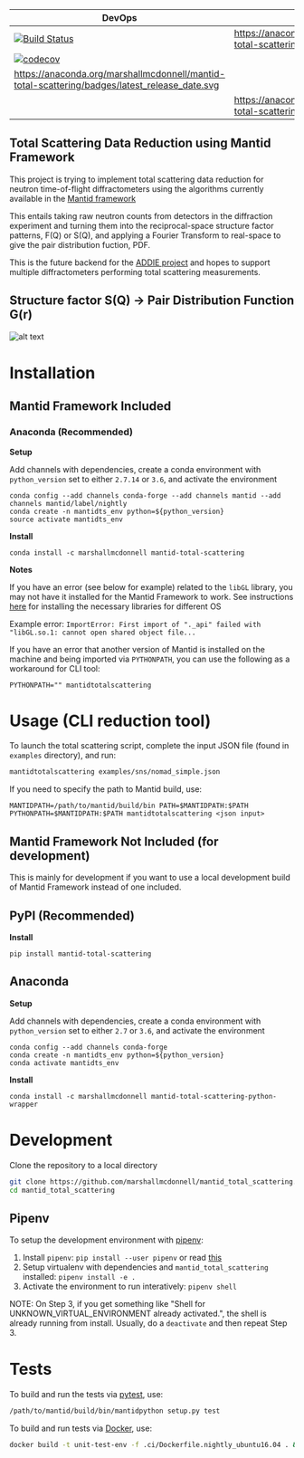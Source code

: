 | DevOps | Release |
|--------|---------| 
| [![Build Status](https://travis-ci.org/marshallmcdonnell/mantid_total_scattering.svg?branch=master)](https://travis-ci.org/marshallmcdonnell/mantid_total_scattering) | https://anaconda.org/marshallmcdonnell/mantid-total-scattering/badges/version.svg |
| [![codecov](https://codecov.io/gh/marshallmcdonnell/mantid_total_scattering/branch/master/graph/badge.svg)](https://codecov.io/gh/marshallmcdonnell/mantid_total_scattering) | 
https://anaconda.org/marshallmcdonnell/mantid-total-scattering/badges/latest_release_date.svg |
| | https://anaconda.org/marshallmcdonnell/mantid-total-scattering/badges/platforms.svg  |


Total Scattering Data Reduction using Mantid Framework
-----------------------------------------------------------

This project is trying to implement total scattering data reduction for neutron time-of-flight diffractometers using the algorithms currently available in the [Mantid framework](https://github.com/mantidproject/mantid)


This entails taking raw neutron counts from detectors in the diffraction experiment and turning them into the reciprocal-space structure factor patterns, F(Q) or S(Q), and applying a Fourier Transform to real-space to give the pair distribution fuction, PDF.

This is the future backend for the [ADDIE project](https://github.com/neutrons/addie) and hopes to support multiple diffractometers performing total scattering measurements.


Structure factor S(Q) -> Pair Distribution Function G(r)
-----------------------------------------------------------
![alt text](https://raw.githubusercontent.com/marshallmcdonnell/mantid_total_scattering/master/images/sofq_to_gofr.png)


# Installation

## Mantid Framework Included

### Anaconda (Recommended)

**Setup** 

Add channels with dependencies, create a conda environment with `python_version` set to either `2.7.14` or `3.6`, and activate the environment

```
conda config --add channels conda-forge --add channels mantid --add channels mantid/label/nightly
conda create -n mantidts_env python=${python_version}
source activate mantidts_env
```

**Install**

```
conda install -c marshallmcdonnell mantid-total-scattering
```

**Notes**

If you have an error (see below for example) related to the `libGL` library, you may not have it installed for the Mantid Framework to work. See instructions [here](https://github.com/mantidproject/conda-recipes/#gl-and-glu-libs) for installing the necessary libraries for different OS

Example error:
`ImportError: First import of "._api" failed with "libGL.so.1: cannot open shared object file...`

If you have an error that another version of Mantid is installed on the machine and being imported via `PYTHONPATH`, you can use the following as a workaround for CLI tool:

```
PYTHONPATH="" mantidtotalscattering
```

# Usage (CLI reduction tool)

To launch the total scattering script, complete the input JSON file (found in `examples` directory), and run:

```bash
mantidtotalscattering examples/sns/nomad_simple.json
```

If you need to specify the path to Mantid build, use:
```
MANTIDPATH=/path/to/mantid/build/bin PATH=$MANTIDPATH:$PATH PYTHONPATH=$MANTIDPATH:$PATH mantidtotalscattering <json input>
```

## Mantid Framework Not Included (for development)

This is mainly for development if you want to use a local development build of Mantid Framework instead of one included.

## PyPI (Recommended)

**Install**

```
pip install mantid-total-scattering
```

## Anaconda 

**Setup**

Add channels with dependencies, create a conda environment with `python_version` set to either `2.7` or `3.6`, and activate the environment

```
conda config --add channels conda-forge
conda create -n mantidts_env python=${python_version}
conda activate mantidts_env
```

**Install**

```
conda install -c marshallmcdonnell mantid-total-scattering-python-wrapper
```

# Development

Clone the repository to a local directory

```bash
git clone https://github.com/marshallmcdonnell/mantid_total_scattering.git
cd mantid_total_scattering
```

## Pipenv

To setup the development environment with [pipenv](https://pipenv.readthedocs.io):

1. Install `pipenv`: `pip install --user pipenv` or read [this](https://pipenv.readthedocs.io/en/latest/install/)
2. Setup virtualenv with dependencies and `mantid_total_scattering` installed: `pipenv install -e .`
3. Activate the environment to run interatively: `pipenv shell`

NOTE: On Step 3, if you get something like
"Shell for UNKNOWN_VIRTUAL_ENVIRONMENT already activated.", the shell is already running from install.
Usually, do a `deactivate` and then repeat Step 3.

# Tests
To build and run the tests via [pytest](https://docs.pytest.org), use:
```bash
/path/to/mantid/build/bin/mantidpython setup.py test
```

To build and run tests via [Docker](https://docs.docker.com/), use:

```bash
docker build -t unit-test-env -f .ci/Dockerfile.nightly_ubuntu16.04 . && docker run -t unit-test-env /bin/bash -c "mantidpython -m pytest"
```


